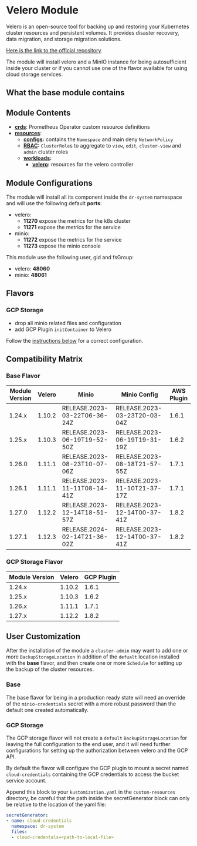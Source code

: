 # Velero Module

Velero is an open-source tool for backing up and restoring your Kubernetes cluster resources
and persistent volumes. It provides disaster recovery, data migration, and storage migration solutions.

[Here is the link to the official repository].

The module will install velero and a MinIO instance for being autosufficient inside your cluster or if you cannot use
one of the flavor available for using cloud storage services.

## What the base module contains

## Module Contents

- **[crds](./base/crds)**: Prometheus Operator custom resource definitions
- **[resources](./base/resources)**:
  - **[configs](./base/resources/configs):** contains the `Namespace` and main deny `NetworkPolicy`
  - **[RBAC](./base/resources/rbac):** `ClusterRole`s to aggregate to `view`, `edit`, `cluster-view` and `admin`
			cluster roles
  - **[workloads](./base/resources/workloads):**
    - **[velero](./base/resources/workloads/velero):** resources for the velero controller

## Module Configurations

The module will install all its component inside the `dr-system` namespace and will use the following
default **ports**:

- velero:
  - **11270** expose the metrics for the k8s cluster
  - **11271** expose the metrics for the service
- minio:
  - **11272** expose the metrics for the service
  - **11273** expose the minio console

This module use the following user, gid and fsGroup:

- velero: **48060**
- minio: **48061**

## Flavors

### GCP Storage

- drop all minio related files and configuration
- add GCP Plugin `initContainer` to Velero

Follow the [instructions below](#gcp-storage) for a correct configuration.

## Compatibility Matrix

### Base Flavor

| Module Version | Velero | Minio                        | Minio Config                 | AWS Plugin |
|----------------|--------|------------------------------|------------------------------|------------|
| 1.24.x         | 1.10.2 | RELEASE.2023-03-22T06-36-24Z | RELEASE.2023-03-23T20-03-04Z | 1.6.1      |
| 1.25.x         | 1.10.3 | RELEASE.2023-06-19T19-52-50Z | RELEASE.2023-06-19T19-31-19Z | 1.6.2      |
| 1.26.0         | 1.11.1 | RELEASE.2023-08-23T10-07-06Z | RELEASE.2023-08-18T21-57-55Z | 1.7.1      |
| 1.26.1         | 1.11.1 | RELEASE.2023-11-11T08-14-41Z | RELEASE.2023-11-10T21-37-17Z | 1.7.1      |
| 1.27.0         | 1.12.2 | RELEASE.2023-12-14T18-51-57Z | RELEASE.2023-12-14T00-37-41Z | 1.8.2      |
| 1.27.1         | 1.12.3 | RELEASE.2024-02-14T21-36-02Z | RELEASE.2023-12-14T00-37-41Z | 1.8.2      |

### GCP Storage Flavor

| Module Version | Velero | GCP Plugin |
|----------------|--------|------------|
| 1.24.x         | 1.10.2 | 1.6.1      |
| 1.25.x         | 1.10.3 | 1.6.2      |
| 1.26.x         | 1.11.1 | 1.7.1      |
| 1.27.x         | 1.12.2 | 1.8.2      |

## User Customization

After the installation of the module a `cluster-admin` may want to add one or more `BackupStorageLocation` in addition
of the `defualt` location installed with the **base** flavor, and then create one or more `Schedule` for setting up
the backup of the cluster resources.

### Base

The base flavor for being in a production ready state will need an override of the `minio-credentials` secret with
a more robust password than the default one created automatically.

### GCP Storage

The GCP storage flavor will not create a `default` `BackupStorageLocation` for leaving the full configuration to
the end user, and it will need further configurations for setting up the authorization between velero and the GCP
API.

By default the flavor will configure the GCP plugin to mount a secret named `cloud-credentials` containing the GCP
credentials to access the bucket service account.

Append this block to your `kustomization.yaml` in the `custom-resources` directory, be careful that the path inside
the secretGenerator block can only be relative to the location of the yaml file:

```yaml
secretGenerator:
- name: cloud-credentials
  namespace: dr-system
  files:
  - cloud-credentals=<path-to-local-file>
```

[Here is the link to the official repository]: https://github.com/vmware-tanzu/velero "Velero GitHub Repository"

